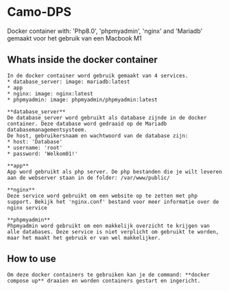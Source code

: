 # Camo-DPS
 Docker container with: 'Php8.0', 'phpmyadmin', 'nginx' and 'Mariadb'
 gemaakt voor het gebruik van een Macbook M1


## Whats inside the docker container
    In de docker container word gebruik gemaakt van 4 services.
    * database_server: image: mariadb:latest
    * app
    * nginx: image: nginx:latest
    * phpmyadmin: image: phpmyadmin/phpmyadmin:latest

    **database_server**
    De database_server word gebruikt als database zijnde in de docker container. Deze database word gedraaid op de Mariadb databasemanagementsysteem. 
    De host, gebruikersnaam en wachtwoord van de database zijn:
    * host: 'Database'
    * username: 'root'
    * password: 'Welkom01!'

    **app**
    App word gebruikt als php server. De php bestanden die je wilt leveren aan de webserver staan in de folder: /var/www/public/

    **nginx**
    Deze service word gebruikt om een website op te zetten met php support. Bekijk het 'nginx.conf' bestand voor meer informatie over de nginx service

    **phpmyadmin**
    Phpmyadmin word gebruikt om een makkelijk overzicht te krijgen van alle databases. Deze service is niet verplicht om gebruikt te worden, maar het maakt het gebruik er van wel makkelijker.

## How to use
    Om deze docker containers te gebruiken kan je de command: **docker compose up** draaien en worden containers gestart en ingericht.

